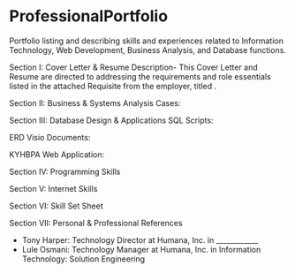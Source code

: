 # ProfessionalPortfolio
Portfolio listing and describing skills and experiences related to Information Technology, Web Development, Business Analysis, and Database functions.

Section I: Cover Letter & Resume
  Description- This Cover Letter and Resume are directed to addressing the requirements and role essentials listed in the attached Requisite from the employer, titled .

Section II: Business & Systems Analysis
  Cases:

Section III: Database Design & Applications
  SQL Scripts:
  
  ERD Visio Documents:
  
  KYHBPA Web Application:

Section IV: Programming Skills

Section V: Internet Skills

Section VI: Skill Set Sheet

Section VII: Personal & Professional References
  - Tony Harper: Technology Director at Humana, Inc. in ____________
  - Lule Osmani: Technology Manager at Humana, Inc. in Information Technology: Solution Engineering

